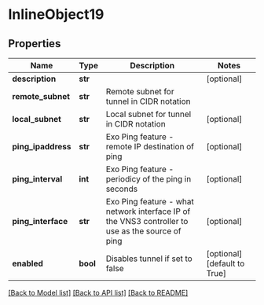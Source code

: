 # InlineObject19

## Properties
Name | Type | Description | Notes
------------ | ------------- | ------------- | -------------
**description** | **str** |  | [optional] 
**remote_subnet** | **str** | Remote subnet for tunnel in CIDR notation | 
**local_subnet** | **str** | Local subnet for tunnel in CIDR notation | [optional] 
**ping_ipaddress** | **str** | Exo Ping feature - remote IP destination of ping | [optional] 
**ping_interval** | **int** | Exo Ping feature - periodicy of the ping in seconds | [optional] 
**ping_interface** | **str** | Exo Ping feature - what network interface IP of the VNS3 controller to use as the source of ping | [optional] 
**enabled** | **bool** | Disables tunnel if set to false | [optional] [default to True]

[[Back to Model list]](../README.md#documentation-for-models) [[Back to API list]](../README.md#documentation-for-api-endpoints) [[Back to README]](../README.md)


